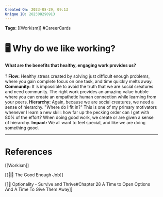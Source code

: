 ```yaml
---
Created On: 2023-08-29, 09:13
Unique ID: 202308290913
---
```


**Tags:** [[Workism]] #CareerCards 

# 🖥️ Why do we like working?

#### What are the benefits that healthy, engaging work provides us?
?
**Flow:** Healthy stress created by solving just difficult enough problems, where you gain complete focus on one task, and time quickly melts away. 
**Community:** It is impossible to avoid the truth that we are social creatures and need community. The right work provides an amazing value bubble where you can create an empathetic human connection while learning from your peers. 
**Hierarchy:** Again, because we are social creatures, we need a sense of hierarchy. "Where do I fit in?" This is one of my primary motivators whenever I learn a new skill: how far up the pecking order can I get with 80% of the effort? When doing good work, we create or are given a sense of hierarchy. 
**Impact:** We all want to feel special, and like we are doing something good. 
<!--SR:!2023-09-21,10,250-->



---
# References

[[Workism]]

[[💂‍♀️ The Good Enough Job]]

[[📗 Optionality - Survive and Thrive#Chapter 28 A Time to Open Options And A Time To Give Them Away]]
